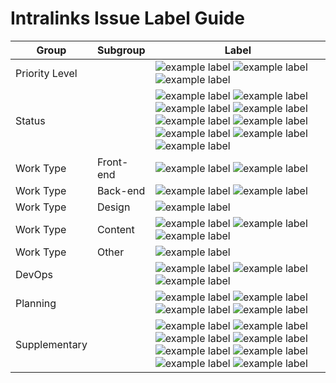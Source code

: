 # Intralinks Issue Label Guide

Group | Subgroup | Label |
--- | --- | ---
Priority Level | | ![example label](https://labl.es/svg?text=priority:%20critical&bgcolor=cc0000) ![example label](https://labl.es/svg?text=priority:%20high&bgcolor=ff0000) ![example label](https://labl.es/svg?text=priority:%20low&bgcolor=ff6666) 
Status | | ![example label](https://labl.es/svg?text=blocked&bgcolor=4a86e8) ![example label](https://labl.es/svg?text=blocker&bgcolor=219eff) ![example label](https://labl.es/svg?text=stalled&bgcolor=bae9ff) ![example label](https://labl.es/svg?text=question&bgcolor=bae9ff) ![example label](https://labl.es/svg?text=needs%20revision&bgcolor=bae9ff)  ![example label](https://labl.es/svg?text=needs%20estimate&bgcolor=bae9ff) ![example label](https://labl.es/svg?text=has%20workaround&bgcolor=bae9ff) ![example label](https://labl.es/svg?text=changes%20requested&bgcolor=bae9ff) ![example label](https://labl.es/svg?text=duplicate&bgcolor=bae9ff)
Work Type | Front-end | ![example label](https://labl.es/svg?text=pattern&bgcolor=ffcc00) ![example label](https://labl.es/svg?text=theming&bgcolor=ffcc00)
Work Type | Back-end | ![example label](https://labl.es/svg?text=migration&bgcolor=ffeb99) ![example label](https://labl.es/svg?text=drupal&bgcolor=ffeb99)
Work Type | Design | ![example label](https://labl.es/svg?text=UX/design&bgcolor=ffd9b3)
Work Type | Content | ![example label](https://labl.es/svg?text=content&bgcolor=ffa64d) ![example label](https://labl.es/svg?text=multilingual&bgcolor=ffa64d) ![example label](https://labl.es/svg?text=post-migration&bgcolor=ffa64d)
Work Type | Other | ![example label](https://labl.es/svg?text=documentation&bgcolor=ff8000)
DevOps | | ![example label](https://labl.es/svg?text=deployment&bgcolor=cc0066) ![example label](https://labl.es/svg?text=needs%20manuel%20deployment&bgcolor=cc0066) ![example label](https://labl.es/svg?text=hotfix&bgcolor=cc0066)
Planning | | ![example label](https://labl.es/svg?text=epic&bgcolor=66ffcc) ![example label](https://labl.es/svg?text=sprint%20planning&bgcolor=66ffcc) ![example label](https://labl.es/svg?text=sprint%20retrospective&bgcolor=66ffcc) ![example label](https://labl.es/svg?text=user%20story&bgcolor=66ffcc)
Supplementary | | ![example label](https://labl.es/svg?text=security&bgcolor=00e1ff) ![example label](https://labl.es/svg?text=SEO&bgcolor=00e1ff) ![example label](https://labl.es/svg?text=social&bgcolor=00e1ff) ![example label](https://labl.es/svg?text=translation&bgcolor=00e1ff) ![example label](https://labl.es/svg?text=performance&bgcolor=00e1ff) ![example label](https://labl.es/svg?text=ie11&bgcolor=00e1ff) ![example label](https://labl.es/svg?text=maintenance%20program&bgcolor=00e1ff) ![example label](https://labl.es/svg?text=discovery&bgcolor=00e1ff)





